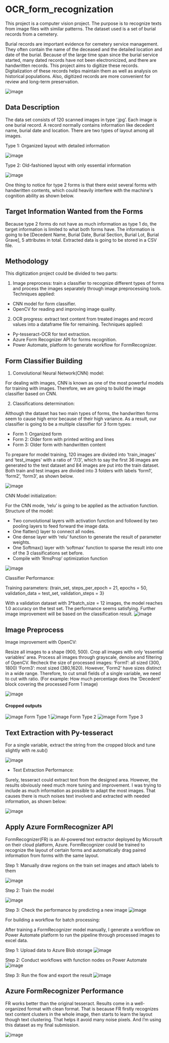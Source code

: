 # OCR_form_recognization
This project is a computer vision project. The purpose is to recognize texts from image files with similar patterns. The dataset used is a set of burial records from a cemetery. 

Burial records are important evidence for cemetery service management. They often contain the name of the deceased and the detailed location and date of the burial. Because of the large time span since the burial service started, many dated  records have not been electronicized, and there are handwritten records. This project aims to digitize these records. Digitalization of these records helps maintain them as well as analysis on historical populations. Also, digitized records are more convenient for review and long-term preservation.

![image](https://user-images.githubusercontent.com/38795845/130498415-b452e18e-8ffb-4bd4-8c28-8fdac4d41bbc.png)


## Data Description
The data set consists of 120 scanned images in type ‘.jpg’. Each image is one burial
record. A record normally contains information like decedent name, burial date and location. There are two types of layout among all images.

 Type 1: Organized layout with detailed information
 
 ![image](https://user-images.githubusercontent.com/38795845/130281811-9f4625e1-3637-4902-8f91-eff0d1266fce.png)
 
 Type 2: Old-fashioned layout with only essential information
 
 ![image](https://user-images.githubusercontent.com/38795845/130282269-2b75db51-b2cb-4787-9b1e-c19c731a3b82.png)

One thing to notice for type 2 forms is that there exist several forms with handwritten
contents, which could heavily interfere with the machine's cognition ability as shown below.

## Target Information Wanted from the Forms

Because type 2 forms do not have as much information as type 1 do, the target information is limited to what both forms have. The information is going to be [Decedent Name, Burial Date, Burial Section, Burial Lot, Burial Grave], 5 attributes in total. Extracted data is going to be stored in a CSV file.

## Methodology

This digitization project could be divided to two parts:
1. Image preprocess: train a classifier to recognize different types of forms and process the
images separately through image preprocessing tools.
Techniques applied:
- CNN model for form classifier.
- OpenCV for reading and improving image quality.

2. OCR progress: extract text content from treated images and record values into a
dataframe file for remaining.
Techniques applied:
- Py-tesseract-OCR for text extraction.
- Azure Form Recognizer API for forms recognition.
- Power Automate, platform to generate workflow for FormRecognizer.

## Form Classifier Building
1. Convolutional Neural Network(CNN) model:

For dealing with images, CNN is known as one of the most powerful models for training
with images. Therefore, we are going to build the image classifier based on CNN.

2. Classifications determination:

Although the dataset has two main types of forms, the handwritten forms seem to cause
high error because of their high variance. As a result, our classifier is going to be a multiple
classifier for 3 form types:
- Form 1: Organized form
- Form 2: Older form with printed writing and lines
- Form 3: Older form with handwritten content

To prepare for model training, 120 images are divided into ‘train_images’ and
‘test_images’ with a ratio of ‘7/3’, which to say the first 36 images are generated to the test
dataset and 84 images are put into the train dataset. Both train and test images are divided into 3
folders with labels ‘form1’, ‘form2’, ‘form3’, as shown below.

![image](https://user-images.githubusercontent.com/38795845/130284784-33c966ab-79dd-47d8-8e73-3a593f4835a2.png)

CNN Model initialization:

For the CNN mode, ‘relu’ is going to be applied as the activation function.
Structure of the model:
- Two convolutional layers with activation function and followed by two pooling layers to
feed forward the image data.
- One flatten() layer to connect all nodes.
- One dense layer with ‘relu’ function to generate the result of parameter weights.
- One Softmax() layer with ‘softmax’ function to sparse the result into one of the 3
classifications set before.
- Compile with ‘RmsProp’ optimization function

![image](https://user-images.githubusercontent.com/38795845/130285143-114ef170-774b-4aed-88f1-0bc8a70d045b.png)

Classifier Performance:

Training parameters: {train_set, steps_per_epoch = 21, epochs = 50, validation_data = test_set,
validation_steps = 3}

With a validation dataset with 3*batch_size = 12 images, the model reaches 1.0 accuracy
on the test set. The performance seems satisfying. Further image improvement will be based on
the classification result.
![image](https://user-images.githubusercontent.com/38795845/130285164-41c98edb-41b5-45a4-98b5-7db72d8eec0d.png)

## Image Preprocess
Image improvement with OpenCV:

Resize all images to a shape (900, 500). Crop all images with only ‘essential variables’ area.
Process all images through grayscale, denoise and filtering of OpenCV.
Recheck the size of processed images: ‘Form1’: all sized (300, 1800)
‘Form3’: most sized (380,1620). However, ‘Form2’ have sizes distinct in a wide range.
Therefore, to cut small fields of a single variable, we need to cut with ratio. (For
example: How much percentage does the ‘Decedent’ block covering the processed Form 1
image)

![image](https://user-images.githubusercontent.com/38795845/130285280-c02a0300-8d8b-4972-b876-01e2a12ddd1e.png)

#### Cropped outputs
![image](https://user-images.githubusercontent.com/38795845/130286328-0bd31bed-a06a-4663-934d-6f32f53683f6.png) Form Type 1
![image](https://user-images.githubusercontent.com/38795845/130286395-86ba9598-ad80-478a-9304-a6a1dcf7e40b.png) Form Type 2
![image](https://user-images.githubusercontent.com/38795845/130286448-f4a4f1d0-fb48-4e3c-ae43-25c09a73bf99.png) Form Type 3




## Text Extraction with Py-tesseract

For a single variable, extract the string from the cropped block and tune slightly with re.sub()

![image](https://user-images.githubusercontent.com/38795845/130285391-a2c7e678-2427-440e-9557-a02b6c954a5a.png)

- Text Extraction Performance:

Surely, tesseract could extract text from the designed area. However, the results obviously
need much more tuning and improvement. I was trying to include as much information as
possible to adapt the most images. That causes there is much noises text involved and extracted
with needed information, as shown below:

![image](https://user-images.githubusercontent.com/38795845/130285480-680a2eaf-0f2b-47d0-a307-79fbc86db31a.png)


## Apply Azure FormRecognizer API
FormRecognizer(FR) is an AI-powered text extractor deployed by Microsoft on their
cloud platform, Azure. FormRecognizer could be trained to recognize the layout of certain forms
and automatically drag paired information from forms with the same layout.

Step 1: Manually draw regions on the train set images and attach labels to them

![image](https://user-images.githubusercontent.com/38795845/130285619-5da6a5bf-8b38-4b2c-815b-1b8587197af0.png)

Step 2: Train the model

![image](https://user-images.githubusercontent.com/38795845/130285652-8bf8d06e-afdb-452a-97df-1f7e271c9b9d.png)

Step 3: Check the performance by predicting a new image
![image](https://user-images.githubusercontent.com/38795845/130285673-a56bf8e2-f8da-45f1-890c-0c7f24e989f6.png)

For building a workflow for batch processing:

After training a FormRecognizer model manually, I generate a
workflow on Power Automate platform to run the pipeline through processed images to excel
data.

Step 1: Upload data to Azure Blob storage
![image](https://user-images.githubusercontent.com/38795845/130285976-8d7ca778-936a-4627-ade9-874942f88ecf.png)

Step 2: Conduct workflows with function nodes on Power Automate
![image](https://user-images.githubusercontent.com/38795845/130285988-cfa25d30-bea9-4ade-8bed-ea07b0211444.png)


Step 3: Run the flow and export the result
![image](https://user-images.githubusercontent.com/38795845/130286010-19dec31a-ad4a-4121-933d-809e0ba986c4.png)

## Azure FormRecognizer Performance
FR works better than the original tesseract. Results come in a well-organized format with
clean format. That is because FR firstly recognizes text content clusters in the whole image, then
starts to learn the layout though text clustering. That helps it avoid many noise pixels. And I’m
using this dataset as my final submission.

![image](https://user-images.githubusercontent.com/38795845/130286573-11c38c7f-b275-4c86-9a75-08e9ba23c86b.png)
